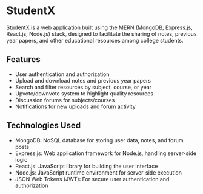 # StudentX
StudentX is a web application built using the MERN (MongoDB, Express.js, React.js, Node.js) stack, designed to facilitate the sharing of notes, previous year papers, and other educational resources among college students.
## Features

- User authentication and authorization
- Upload and download notes and previous year papers
- Search and filter resources by subject, course, or year
- Upvote/downvote system to highlight quality resources
- Discussion forums for subjects/courses
- Notifications for new uploads and forum activity

## Technologies Used

- MongoDB: NoSQL database for storing user data, notes, and forum posts
- Express.js: Web application framework for Node.js, handling server-side logic
- React.js: JavaScript library for building the user interface
- Node.js: JavaScript runtime environment for server-side execution
- JSON Web Tokens (JWT): For secure user authentication and authorization
